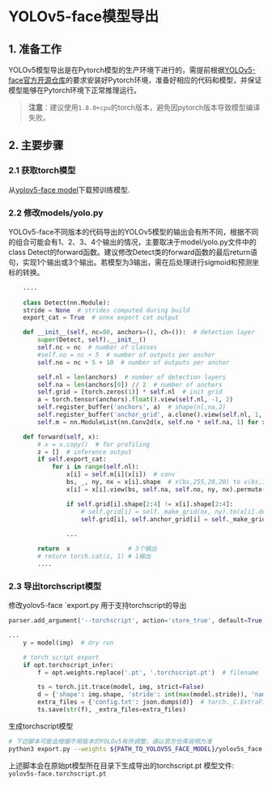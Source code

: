 # YOLOv5-face模型导出
## 1. 准备工作
YOLOv5模型导出是在Pytorch模型的生产环境下进行的，需提前根据[​YOLOv5-face官方开源仓库](https://github.com/deepcam-cn/yolov5-face)的要求安装好Pytorch环境，准备好相应的代码和模型，并保证模型能够在Pytorch环境下正常推理运行。
> **注意**：建议使用`1.8.0+cpu`的torch版本，避免因pytorch版本导致模型编译失败。

## 2. 主要步骤

### 2.1 获取torch模型
从[yolov5-face model](https://github.com/deepcam-cn/yolov5-face#pretrained-models)下载预训练模型.

### 2.2 修改models/yolo.py

YOLOv5-face不同版本的代码导出的YOLOv5模型的输出会有所不同，根据不同的组合可能会有1、2、3、4个输出的情况，主要取决于model/yolo.py文件中的class Detect的forward函数。建议修改Detect类的forward函数的最后return语句，实现1个输出或3个输出。若模型为3输出，需在后处理进行sigmoid和预测坐标的转换。

```python
    ....
    
    class Detect(nn.Module):
    stride = None  # strides computed during build
    export_cat = True  # onnx export cat output

    def __init__(self, nc=80, anchors=(), ch=()):  # detection layer
        super(Detect, self).__init__()
        self.nc = nc  # number of classes
        #self.no = nc + 5  # number of outputs per anchor
        self.no = nc + 5 + 10  # number of outputs per anchor

        self.nl = len(anchors)  # number of detection layers
        self.na = len(anchors[0]) // 2  # number of anchors
        self.grid = [torch.zeros(1)] * self.nl  # init grid
        a = torch.tensor(anchors).float().view(self.nl, -1, 2)
        self.register_buffer('anchors', a)  # shape(nl,na,2)
        self.register_buffer('anchor_grid', a.clone().view(self.nl, 1, -1, 1, 1, 2))  # shape(nl,1,na,1,1,2)
        self.m = nn.ModuleList(nn.Conv2d(x, self.no * self.na, 1) for x in ch)  # output conv

    def forward(self, x):
        # x = x.copy()  # for profiling
        z = []  # inference output
        if self.export_cat:
            for i in range(self.nl):
                x[i] = self.m[i](x[i])  # conv
                bs, _, ny, nx = x[i].shape  # x(bs,255,20,20) to x(bs,3,20,20,85)
                x[i] = x[i].view(bs, self.na, self.no, ny, nx).permute(0, 1, 3, 4, 2).contiguous()

                if self.grid[i].shape[2:4] != x[i].shape[2:4]:
                    # self.grid[i] = self._make_grid(nx, ny).to(x[i].device)
                    self.grid[i], self.anchor_grid[i] = self._make_grid_new(nx, ny,i)
                
                ...

        return  x                # 3个输出
        # return torch.cat(z, 1) # 1输出
        ....
```

### 2.3 导出torchscript模型
修改yolov5-face `export.py 用于支持torchscript的导出

```python
parser.add_argument('--torchscript', action='store_true', default=True, help='torchscript model')

...
    y = model(img)  # dry run

    # torch script export
    if opt.torchscript_infer:
        f = opt.weights.replace('.pt', '.torchscript.pt')  # filename

        ts = torch.jit.trace(model, img, strict=False)
        d = {'shape': img.shape, 'stride': int(max(model.stride)), 'names': model.names}
        extra_files = {'config.txt': json.dumps(d)}  # torch._C.ExtraFilesMap()
        ts.save(str(f), _extra_files=extra_files)
```
生成torchscript模型
```bash
# 下述脚本可能会根据不用版本的YOLOv5有所调整，请以官方仓库说明为准
python3 export.py --weights ${PATH_TO_YOLOV5S_FACE_MODEL}/yolov5s_face.pt --img_size 640 640 --torchscript
```

上述脚本会在原始pt模型所在目录下生成导出的torchscript.pt 模型文件: `yolov5s-face.torchscript.pt`
